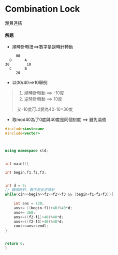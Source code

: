 # Combination Lock 



[題目連結](https://vjudge.net/problem/UVA-10550#author=0)




#### 解題


* 順時針轉扭==>數字是逆時針轉動


```
     00
  D      A
30        10
  C      B
     20
```

* 以00/40==>10舉例

>1. 順時針轉動 ==> -10度
>2. 逆時針轉動 ==>  10度
>
>又-10度可以變為40-10=30度

* 取mod40為了0度與40度是同個刻度 ==> 避免溢值


```cpp
#include<iostream>
#include<vector>



using namespace std;


int main(){

int begin,f1,f2,f3;


int d = 9;
// 轉順時針，數字是走逆時針
while(cin>>begin>>f1>>f2>>f3 && (begin+f1+f2+f3)){
	
	int ans = 720;
	ans+= ((begin-f1)+40)%40*d;
	ans+= 360;
	ans+=((f2-f1)+40)%40*d;
	ans+=((f2-f3)+40)%40*d;
	cout<<ans<<endl;
}


return 0;
}
```
